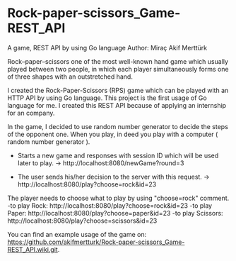 # Rock-paper-scissors_Game-REST_API
A game, REST API by using Go language
Author: Miraç Akif Merttürk

Rock–paper–scissors one of the most well-known
hand game which usually played between two people,
in which each player simultaneously forms one of
three shapes with an outstretched hand.

I created the Rock-Paper-Scissors (RPS) game 
which can be played with an HTTP API by using
Go language. This project is the first usage 
of Go language for me. I created this REST API 
because of applying an internship for an company.

In the game, I decided to use random number 
generator to  decide the steps of the opponent one.
When you play, in deed you play with a computer
( random number generator ).

* Starts a new game and responses with session ID which will be used later to play.
-> http://localhost:8080/newGame?round=3

* The user sends his/her decision to the server with this request.
-> http://localhost:8080/play?choose=rock&id=23

The player needs to choose what to play by using "choose=rock" comment.
-to play Rock: http://localhost:8080/play?choose=rock&id=23
-to play Paper: http://localhost:8080/play?choose=paper&id=23
-to play Scissors: http://localhost:8080/play?choose=scissors&id=23

You can find an example usage of the game on:
https://github.com/akifmertturk/Rock-paper-scissors_Game-REST_API.wiki.git.
